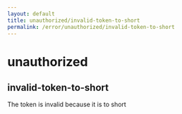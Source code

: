 ```yaml
---
layout: default
title: unauthorized/invalid-token-to-short
permalink: /error/unauthorized/invalid-token-to-short
---
```


# unauthorized
## invalid-token-to-short

The token is invalid because it is to short
